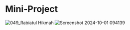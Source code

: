 # Mini-Project
![049_Rabiatul Hikmah](https://github.com/user-attachments/assets/4f5ef2d2-2a81-45a9-9c3c-df3b652e25e1)
![Screenshot 2024-10-01 094139](https://github.com/user-attachments/assets/3f44697b-079b-4290-b77c-31ef868ef30a)
